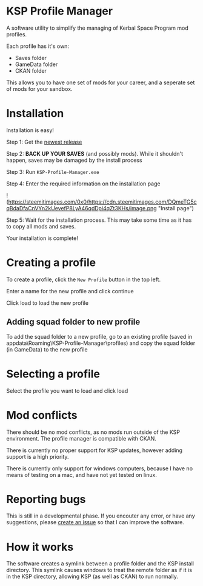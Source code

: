 # KSP Profile Manager
A software utility to simplify the managing of Kerbal Space Program mod profiles.

Each profile has it's own:
  - Saves folder
  - GameData folder
  - CKAN folder
  
This allows you to have one set of mods for your career, and a seperate set of mods for your sandbox.

# Installation
Installation is easy!

Step 1: Get the [newest release](https://github.com/Aree-Vanier/KSP-Profile-Manager/releases)

Step 2: **BACK UP YOUR SAVES** (and possibly mods). While it shouldn't happen, saves may be damaged by the install process

Step 3: Run `KSP-Profile-Manager.exe`

Step 4: Enter the required information on the installation page

!(https://steemitimages.com/0x0/https://cdn.steemitimages.com/DQmeTG5cqBdaDfaCnVYn2kUevefP8LyA46qdDpi4qZt3KHs/image.png "Install page")

Step 5: Wait for the installation process. This may take some time as it has to copy all mods and saves.

Your installation is complete!

# Creating a profile
To create a profile, click the `New Profile` button in the top left.

Enter a name for the new profile and click continue

Click load to load the new profile

## Adding squad folder to new profile

To add the squad folder to a new profile, go to an existing profile (saved in appdata\Roaming\KSP-Profile-Manager\profiles) and copy the squad folder (in GameData) to the new profile

# Selecting a profile
Select the profile you want to load and click load

# Mod conflicts
There should be no mod conflicts, as no mods run outside of the KSP environment. The profile manager is compatible with CKAN.

There is currently no proper support for KSP updates, however adding support is a high priority.

There is currently only support for windows computers, because I have no means of testing on a mac, and have not yet tested on linux.

# Reporting bugs
This is still in a developmental phase. If you encouter any error, or have any suggestions, please [create an issue](https://github.com/Aree-Vanier/KSP-Profile-Manager/issues) so that I can improve the software.

# How it works
The software creates a symlink between a profile folder and the KSP install directory. This symlink causes windows to treat the remote folder as if it is in the KSP directory, allowing KSP (as well as CKAN) to run normally.
